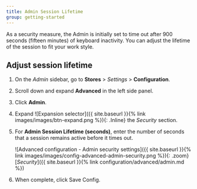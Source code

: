 ```yaml
---
title: Admin Session Lifetime
group: getting-started
---
```


As a security measure, the Admin is initially set to time out after 900 seconds (fifteen minutes) of keyboard inactivity. You can adjust the lifetime of the session to fit your work style.

## Adjust session lifetime

1. On the _Admin_ sidebar, go to **Stores** > _Settings_ > **Configuration**.

1. Scroll down and expand **Advanced** in the left side panel.

1. Click **Admin**.

1. Expand ![Expansion selector]({{ site.baseurl }}{% link images/images/btn-expand.png %}){: .Inline} the _Security_ section.

1. For **Admin Session Lifetime (seconds)**, enter the number of seconds that a session remains active before it times out.

    ![Advanced configuration - Admin security settings]({{ site.baseurl }}{% link images/images/config-advanced-admin-security.png %}){: .zoom}
    [_Security_]({{ site.baseurl }}{% link configuration/advanced/admin.md %})

1. When complete, click <span class="btn">Save Config</span>.
